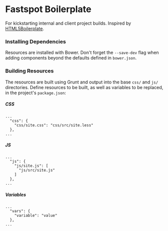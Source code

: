 # Fastspot Boilerplate

For kickstarting internal and client project builds. Inspired by [HTML5Boilerplate](http://html5boilerplate.com/).

### Installing Dependencies

Resources are installed with Bower. Don't forget the `--save-dev` flag when adding components beyond the defaults defined in `bower.json`.

### Building Resources

The resources are built using Grunt and output into the base `css/` and `js/` directories. Define resources to be built, as well as variables to be replaced, in the project's `package.json`:

##### CSS

```
...
  "css": {
    "css/site.css": "css/src/site.less"
  },
...
```

##### JS

```
...
  "js": {
    "js/site.js": [
      "js/src/site.js"
    ]
  },
...
```

##### Variables

```
...
  "vars": {
	"variable": "value"
  },
...
```
